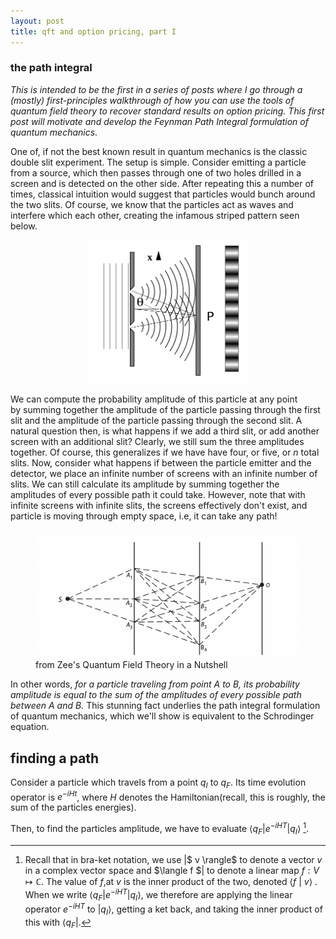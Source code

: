 ```yaml
---
layout: post
title: qft and option pricing, part I
---
```

### the path integral

*This is intended to be the first in a series of posts 
where I go through a (mostly) first-principles walkthrough 
of how you can use the tools of quantum field theory to recover standard results on option pricing. 
This first post will motivate and develop the Feynman Path Integral 
formulation of quantum mechanics*.


One of, if not the best known result in quantum mechanics 
is the classic double slit experiment. The setup is simple. 
Consider emitting a particle from a source, which then passes
through one of two holes drilled in a screen and is detected 
on the other side. After repeating this a number of times, classical intuition would suggest that 
particles would bunch around the two slits. Of course, 
we know that the particles act as waves 
and interfere which each other, creating the infamous striped pattern seen below.

<p align="center">
<img src="/images/doubleslits.png" alt="isolated" width="50%" height = "30%"/>
</p>

We can compute the probability amplitude of this particle at any point  
by summing together the amplitude of the particle
passing through the first slit and the amplitude of the 
particle passing through the second slit. A natural 
question then, is what happens if we add a third slit, 
or add another screen with an additional slit? 
Clearly, we still sum the three amplitudes together. 
Of course, this generalizes if we have have four, or five, 
or $n$ total slits. Now, consider what happens if between 
the particle emitter and the detector, we place an infinite 
number of screens with an infinite number of slits. We can still 
calculate its amplitude by summing together the amplitudes 
of every possible path it could take.  However, note that 
with infinite screens with infinite slits, the 
screens effectively don't exist, and particle is moving 
through empty space, i.e, it can take any path!


<p align="center">
<figure>
<img src="/images/infslit.png" alt="isolated"/>
    <figcaption>from Zee's Quantum Field Theory in a Nutshell</figcaption>
</figure>
</p>

In other words, 
*for a particle traveling from point $A$ to $B$, 
its probability amplitude is equal to the sum of the 
amplitudes of every possible path between $A$ and $B$.* This 
stunning fact underlies the path integral formulation 
of quantum mechanics, which we'll show is equivalent 
to the Schrodinger equation.

## finding a path

Consider a particle which travels 
from a point $q_I$ to $q_F$. Its time
evolution operator is $e^{-iHt}$, where 
$H$ denotes the Hamiltonian(recall, this is roughly, 
the sum of the particles energies).


Then, 
to find the particles amplitude, we have 
to evaluate $\langle q_F | e^{-iHT} | q_I \rangle$ [^1].


[^1]: Recall that in bra-ket notation, we use \|$ v \rangle$ to denote a vector $v$ in a complex vector space and $\langle f $\| to denote a linear map $f: V \mapsto \mathbb{C}$. The value of $f$,at $v$ is the inner product of the two, denoted $\langle f$ \| $v \rangle$ . When 
we write $\langle q_F | e^{-iHT} | q_I \rangle$, we therefore are
applying the linear operator $e^{-iHT}$ to $| q_I \rangle$, getting a ket back, and taking the inner product of this with $\langle q_F |$.


